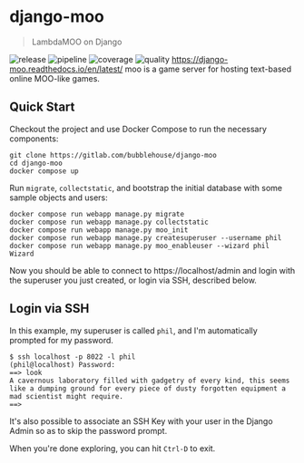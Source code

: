 # django-moo
> LambdaMOO on Django

![release](https://gitlab.com/bubblehouse/django-moo/-/badges/release.svg)
![pipeline](https://gitlab.com/bubblehouse/django-moo/badges/main/pipeline.svg?ignore_skipped=true&job=test)
![coverage](https://gitlab.com/bubblehouse/django-moo/badges/main/coverage.svg?job=test)
![quality](https://bubblehouse.gitlab.io/django-moo/badges/lint.svg)
https://django-moo.readthedocs.io/en/latest/
moo is a game server for hosting text-based online MOO-like games.

## Quick Start
Checkout the project and use Docker Compose to run the necessary components:

    git clone https://gitlab.com/bubblehouse/django-moo
    cd django-moo
    docker compose up

Run `migrate`, `collectstatic`, and bootstrap the initial database with some sample objects and users:

    docker compose run webapp manage.py migrate
    docker compose run webapp manage.py collectstatic
    docker compose run webapp manage.py moo_init
    docker compose run webapp manage.py createsuperuser --username phil
    docker compose run webapp manage.py moo_enableuser --wizard phil Wizard

Now you should be able to connect to https://localhost/admin and login with the superuser you just created, or login via SSH, described below.

## Login via SSH

In this example, my superuser is called `phil`, and I'm automatically prompted for my password.

    $ ssh localhost -p 8022 -l phil
    (phil@localhost) Password:
    ==> look
    A cavernous laboratory filled with gadgetry of every kind, this seems like a dumping ground for every piece of dusty forgotten equipment a mad scientist might require.
    ==>

It's also possible to associate an SSH Key with your user in the Django Admin so as to skip the password prompt.

When you're done exploring, you can hit `Ctrl-D` to exit.
